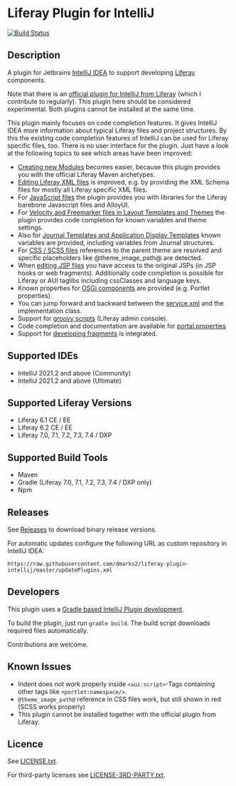 <!--
  Title: Liferay Plugin for IntelliJ
  Description: A plugin for Jetbrains IntelliJ IDEA to support developing Liferay components.
  Author: dmarks2
  -->
  
Liferay Plugin for IntelliJ
===========================

[![Build Status](https://app.travis-ci.com/dmarks2/liferay-plugin-intellij.svg?branch=master)](https://app.travis-ci.com/github/dmarks2/liferay-plugin-intellij)

Description
-----------
A plugin for Jetbrains [IntelliJ IDEA](https://www.jetbrains.com/idea/) to support developing [Liferay](http://www.liferay.com/) components. 

Note that there is an [official plugin for IntelliJ from Liferay](https://plugins.jetbrains.com/plugin/10739-liferay) (which I contribute to regularly). This plugin here should be 
considered experimental. Both plugins cannot be installed at the same time.

This plugin mainly focuses on code completion features. It gives IntelliJ IDEA more information about typical Liferay files and project structures. 
By this the existing code completion features of IntelliJ can be used for Liferay specific files, too. There is no user interface
for the plugin. Just have a look at the following topics to see which areas have been improved:

* [Creating new Modules](documentation/new_modules.md) becomes easier, because this plugin provides you with the official Liferay Maven archetypes. 
* [Editing Liferay XML files](documentation/xml_files.md) is improved, e.g. by providing the XML Schema files for mostly all Liferay specific XML files. 
* For [JavaScript files](documentation/js_files.md) the plugin provides you with libraries for the Liferay barebone Javascript files and AlloyUI. 
* For [Velocity and Freemarker files in Layout Templates and Themes](documentation/vtl_ftl_files.md) the plugin provides code completion for known variables and theme settings.
* Also for [Journal Templates and Application Display Templates](documentation/structures_templates_adt.md) known variables are provided, including variables from Journal structures.
* For [CSS / SCSS files](documentation/scss_files.md) references to the parent theme are resolved and specific placeholders like @theme_image_path@ are detected. 
* When [editing JSP files](documentation/jsp_files.md) you have access to the original JSPs (in JSP hooks or web fragments). Additionally code completion is possible for Liferay or AUI taglibs including cssClasses and language keys.
* Known properties for [OSGi components](documentation/osgi_components.md) are provided (e.g. Portlet properties).
* You can jump forward and backward between the [service.xml](documentation/service_xml.md) and the implementation class.
* Support for [groovy scripts](documentation/groovy.md) (Liferay admin console).
* Code completion and documentation are available for [portal.properties](documentation/portalprops.md)
* Support for [developing fragments](documentation/fragments.md) is integrated.

Supported IDEs
--------------
* IntelliJ 2021.2 and above (Community)
* IntelliJ 2021.2 and above (Ultimate)

Supported Liferay Versions
--------------------------
* Liferay 6.1 CE / EE
* Liferay 6.2 CE / EE
* Liferay 7.0, 7.1, 7.2, 7.3, 7.4 / DXP

Supported Build Tools
---------------------
* Maven
* Gradle (Liferay 7.0, 7.1, 7.2, 7.3, 7.4 / DXP only)
* Npm 

Releases
--------

See [Releases](https://github.com/dmarks2/liferay-plugin-intellij/releases) to download binary release versions.

For automatic updates configure the following URL as custom repository in IntelliJ IDEA:

    https://raw.githubusercontent.com/dmarks2/liferay-plugin-intellij/master/updatePlugins.xml

Developers
----------
This plugin uses a [Gradle based IntelliJ Plugin development](http://www.jetbrains.org/intellij/sdk/docs/tutorials/build_system/prerequisites.html).

To build the plugin, just run ```gradle build```. The build script downloads required files automatically.

Contributions are welcome.

Known Issues
------------
* Indent does not work properly inside ``<aui:script>``-Tags containing other tags like ``<portlet:namespace/>``.
* ``@theme_image_path@`` reference in CSS files work, but still shown in red (SCSS works properly)
* This plugin cannot be installed together with the official plugin from Liferay.

Licence
-------

See [LICENSE.txt](LICENSE.txt).

For third-party licenses see [LICENSE-3RD-PARTY.txt](LICENSE-3RD-PARTY.txt).
